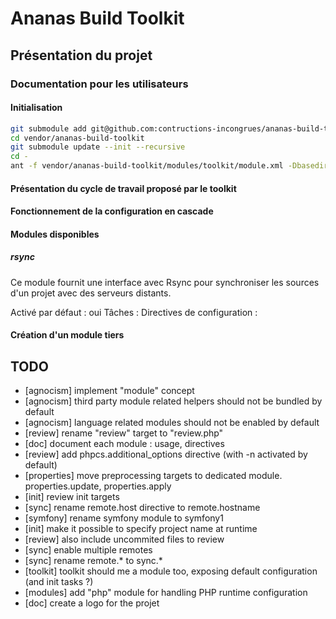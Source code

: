 # Ananas Build Toolkit

## Présentation du projet

### Documentation pour les utilisateurs

#### Initialisation

```bash
git submodule add git@github.com:contructions-incongrues/ananas-build-toolkit.git vendor/ananas-build-toolkit
cd vendor/ananas-build-toolkit
git submodule update --init --recursive
cd -
ant -f vendor/ananas-build-toolkit/modules/toolkit/module.xml -Dbasedir=. -Dprofile=$USER init
```

#### Présentation du cycle de travail proposé par le toolkit

#### Fonctionnement de la configuration en cascade

#### Modules disponibles

##### rsync
Ce module fournit une interface avec Rsync pour synchroniser les sources d'un projet avec des serveurs distants.

Activé par défaut : oui
Tâches : 
Directives de configuration : 

#### Création d'un module tiers

## TODO

* [agnocism] implement "module" concept
* [agnocism] third party module related helpers should not be bundled by default
* [agnocism] language related modules should not be enabled by default
* [review] rename "review" target to "review.php"
* [doc] document each module : usage, directives
* [review] add phpcs.additional_options directive (with -n activated by default)
* [properties] move preprocessing targets to dedicated module. properties.update, properties.apply
* [init] review init targets
* [sync] rename remote.host directive to remote.hostname
* [symfony] rename symfony module to symfony1
* [init] make it possible to specify project name at runtime
* [review] also include uncommited files to review
* [sync] enable multiple remotes
* [sync] rename remote.* to sync.*
* [toolkit] toolkit should me a module too, exposing default configuration (and init tasks ?)
* [modules] add "php" module for handling PHP runtime configuration
* [doc] create a logo for the projet